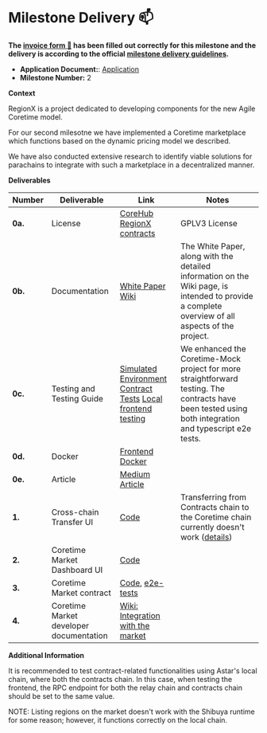 # Milestone Delivery :mailbox:

**The [invoice form :pencil:](https://docs.google.com/forms/d/e/1FAIpQLSfmNYaoCgrxyhzgoKQ0ynQvnNRoTmgApz9NrMp-hd8mhIiO0A/viewform) has been filled out correctly for this milestone and the delivery is according to the official [milestone delivery guidelines](https://github.com/w3f/Grants-Program/blob/master/docs/Support%20Docs/milestone-deliverables-guidelines.md).**  

- **Application Document:**: [Application](https://github.com/w3f/Grants-Program/blob/master/applications/RegionX.md)
-   **Milestone Number:**  2

**Context**

RegionX is a project dedicated to developing components for the new Agile Coretime model.

For our second milesotne we have implemented a Coretime marketplace which functions based on the dynamic pricing model we described.

We have also conducted extensive research to identify viable solutions for parachains to integrate with such a marketplace in a decentralized manner.

**Deliverables**

| Number | Deliverable | Link | Notes |
| ------------- | ------------- | ------------- |------------- |
| **0a.** | License | [CoreHub](https://github.com/RegionX-Labs/CoreHub/blob/master/LICENSE) [RegionX contracts](https://github.com/RegionX-Labs/RegionX/blob/main/LICENSE) | GPLV3 License | 
| **0b.**  | Documentation | [White Paper](https://github.com/RegionX-Labs/Docs/blob/main/RegionX-Core.pdf) [Wiki](https://regionx.gitbook.io/wiki) | The White Paper, along with the detailed information on the Wiki page, is intended to provide a complete overview of all aspects of the project. | 
| **0c.** | Testing and Testing Guide | [Simulated Environment](https://github.com/RegionX-Labs/Coretime-Mock) [Contract Tests](https://github.com/RegionX-Labs/RegionX?tab=readme-ov-file#3-develop) [Local frontend testing](https://github.com/RegionX-Labs/CoreHub?tab=readme-ov-file#set-up-development-environment) | We enhanced the Coretime-Mock project for more straightforward testing. The contracts have been tested using both integration and typescript e2e tests. | 
| **0d.** | Docker | [Frontend Docker](https://github.com/RegionX-Labs/CoreHub?tab=readme-ov-file#run-with-docker) |  | 
| **0e.** | Article | [Medium Article](https://medium.com/@regionx/the-regionx-coretime-market-17c713cad755) |  | 
| **1.** | Cross-chain Transfer UI | [Code](https://github.com/RegionX-Labs/CoreHub/blob/master/src/pages/transfer.tsx) | Transferring from Contracts chain to the Coretime chain currently doesn't work ([details](https://github.com/paritytech/polkadot-sdk/pull/3553)) | 
| **2.** | Coretime Market Dashboard UI | [Code](https://github.com/RegionX-Labs/CoreHub/blob/master/src/pages/market/marketplace.tsx)  | | 
| **3.** | Coretime Market contract | [Code](https://github.com/RegionX-Labs/RegionX/tree/main/contracts/coretime_market), [e2e-tests](https://github.com/RegionX-Labs/RegionX/tree/main/tests) |  | 
| **4.** | Coretime Market developer documentation | [Wiki: Integration with the market](https://regionx.gitbook.io/wiki/build/integration-with-the-coretime-market) |  | 

**Additional Information**

It is recommended to test contract-related functionalities using Astar's local chain, where both the contracts chain. In this case, when testing the frontend, the RPC endpoint for both the relay chain and contracts chain should be set to the same value.

NOTE: Listing regions on the market doesn't work with the Shibuya runtime for some reason; however, it functions correctly on the local chain.
